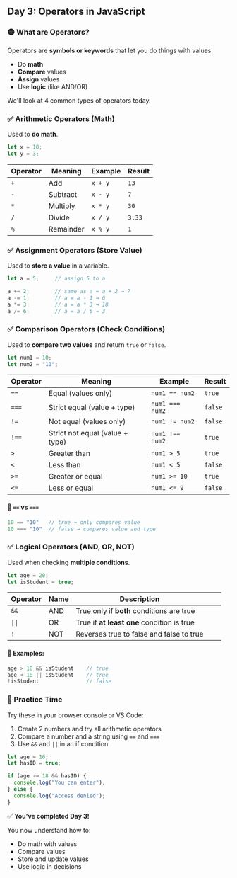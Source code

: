 <article class="day-block">

## Day 3: Operators in JavaScript

### 🟡 What are Operators?

Operators are **symbols or keywords** that let you do things with values:

* Do **math**
* **Compare** values
* **Assign** values
* Use **logic** (like AND/OR)

We'll look at 4 common types of operators today.

<div class="section-break"></div>

### ✅ Arithmetic Operators (Math)

Used to **do math**.

```jsx
let x = 10;
let y = 3;
```

| Operator | Meaning   | Example | Result |
| -------- | --------- | ------- | ------ |
| `+`      | Add       | `x + y` | `13`   |
| `-`      | Subtract  | `x - y` | `7`    |
| `*`      | Multiply  | `x * y` | `30`   |
| `/`      | Divide    | `x / y` | `3.33` |
| `%`      | Remainder | `x % y` | `1`    |

<div class="section-break"></div>

### ✅ Assignment Operators (Store Value)

Used to **store a value** in a variable.

```jsx
let a = 5;     // assign 5 to a

a += 2;        // same as a = a + 2 → 7
a -= 1;        // a = a - 1 → 6
a *= 3;        // a = a * 3 → 18
a /= 6;        // a = a / 6 → 3
```

<div class="section-break"></div>

### ✅ Comparison Operators (Check Conditions)

Used to **compare two values** and return `true` or `false`.

```jsx
let num1 = 10;
let num2 = "10";
```

| Operator | Meaning                         | Example         | Result  |
| -------- | ------------------------------- | --------------- | ------- |
| `==`     | Equal (values only)             | `num1 == num2`  | `true`  |
| `===`    | Strict equal (value + type)     | `num1 === num2` | `false` |
| `!=`     | Not equal (values only)         | `num1 != num2`  | `false` |
| `!==`    | Strict not equal (value + type) | `num1 !== num2` | `true`  |
| `>`      | Greater than                    | `num1 > 5`      | `true`  |
| `<`      | Less than                       | `num1 < 5`      | `false` |
| `>=`     | Greater or equal                | `num1 >= 10`    | `true`  |
| `<=`     | Less or equal                   | `num1 <= 9`     | `false` |

#### 🔹 `==` vs `===`

```jsx
10 == "10"   // true → only compares value
10 === "10"  // false → compares value and type
```

<div class="section-break"></div>

### ✅ Logical Operators (AND, OR, NOT)

Used when checking **multiple conditions**.

```jsx
let age = 20;
let isStudent = true;
```

| Operator | Name | Description                               |    |                                            |
| -------- | ---- | ----------------------------------------- | -- | ------------------------------------------ |
| `&&`     | AND  | True only if **both** conditions are true |    |                                            |
| `\|\|`   | OR | True if **at least one** condition is true |
| `!`      | NOT  | Reverses true to false and false to true  |    |                                            |

#### 🔹 Examples:

```jsx
age > 18 && isStudent    // true
age < 18 || isStudent    // true
!isStudent               // false
```

<div class="section-break"></div>

<div class="practice">

### 🔸 Practice Time

Try these in your browser console or VS Code:

1. Create 2 numbers and try all arithmetic operators
2. Compare a number and a string using `==` and `===`
3. Use `&&` and `||` in an if condition

```jsx
let age = 16;
let hasID = true;

if (age >= 18 && hasID) {
  console.log("You can enter");
} else {
  console.log("Access denied");
}
```

</div>

<div class="section-break"></div>

✅ **You’ve completed Day 3!**

You now understand how to:

* Do math with values
* Compare values
* Store and update values
* Use logic in decisions

</article>
